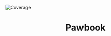 ![Coverage](https://img.shields.io/badge/coverage-42.85%25-red)

<div align="center">
  <h1>Pawbook</h1>
</div>